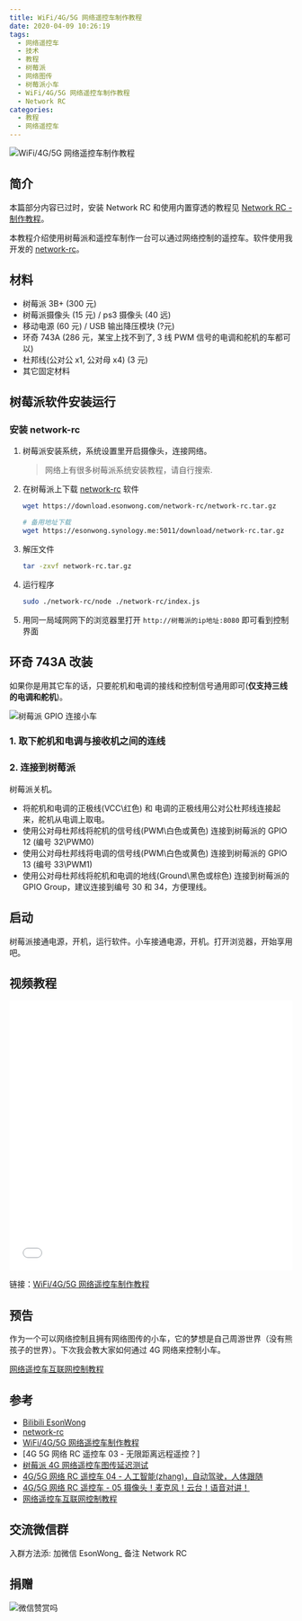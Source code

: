 ```yaml
---
title: WiFi/4G/5G 网络遥控车制作教程
date: 2020-04-09 10:26:19
tags:
  - 网络遥控车
  - 技术
  - 教程
  - 树莓派
  - 网络图传
  - 树莓派小车
  - WiFi/4G/5G 网络遥控车制作教程
  - Network RC
categories:
  - 教程
  - 网络遥控车
---
```


![WiFi/4G/5G 网络遥控车制作教程]

## 简介

本篇部分内容已过时，安装 Network RC 和使用内置穿透的教程见 [Network RC - 制作教程](https://network-rc.esonwong.com/guide.html)。

本教程介绍使用树莓派和遥控车制作一台可以通过网络控制的遥控车。软件使用我开发的 [network-rc]。

## 材料

- 树莓派 3B+ (300 元)
- 树莓派摄像头 (15 元) / ps3 摄像头 (40 远)
- 移动电源 (60 元) / USB 输出降压模块 (?元)
- 环奇 743A (286 元，某宝上找不到了, 3 线 PWM 信号的电调和舵机的车都可以)
- 杜邦线(公对公 x1, 公对母 x4) (3 元)
- 其它固定材料

<!-- more -->

## 树莓派软件安装运行

### 安装 network-rc

1. 树莓派安装系统，系统设置里开启摄像头，连接网络。

   > 网络上有很多树莓派系统安装教程，请自行搜索.

2. 在树莓派上下载 [network-rc] 软件

   ```bash
   wget https://download.esonwong.com/network-rc/network-rc.tar.gz

   # 备用地址下载
   wget https://esonwong.synology.me:5011/download/network-rc.tar.gz
   ```

3. 解压文件

   ```bash
   tar -zxvf network-rc.tar.gz
   ```

4. 运行程序

   ```bash
   sudo ./network-rc/node ./network-rc/index.js
   ```

5. 用同一局域网网下的浏览器里打开 `http://树莓派的ip地址:8080` 即可看到控制界面

## 环奇 743A 改装

如果你是用其它车的话，只要舵机和电调的接线和控制信号通用即可(**仅支持三线的电调和舵机**)。

![树莓派 GPIO 连接小车]

### 1. 取下舵机和电调与接收机之间的连线

### 2. 连接到树莓派

树莓派关机。

- 将舵机和电调的正极线(VCC\红色) 和 电调的正极线用公对公杜邦线连接起来，舵机从电调上取电。
- 使用公对母杜邦线将舵机的信号线(PWM\白色或黄色) 连接到树莓派的 GPIO 12 (编号 32\PWM0)
- 使用公对母杜邦线将电调的信号线(PWM\白色或黄色) 连接到树莓派的 GPIO 13 (编号 33\PWM1)
- 使用公对母杜邦线将舵机和电调的地线(Ground\黑色或棕色) 连接到树莓派的 GPIO Group，建议连接到编号 30 和 34，方便理线。

## 启动

树莓派接通电源，开机，运行软件。小车接通电源，开机。打开浏览器，开始享用吧。

## 视频教程

<iframe src="//player.bilibili.com/player.html?aid=882676306&bvid=BV1iK4y1r7mD&cid=177948237&page=1" scrolling="no" border="0" frameborder="no" framespacing="0" allowfullscreen="true" width="100%" height="480px"> </iframe>

链接：[WiFi/4G/5G 网络遥控车制作教程]

## 预告

作为一个可以网络控制且拥有网络图传的小车，它的梦想是自己周游世界（没有熊孩子的世界）。下次我会教大家如何通过 4G 网络来控制小车。

[网络遥控车互联网控制教程]

## 参考

- [Bilibili EsonWong](https://space.bilibili.com/96740361)
- [network-rc]
- [WiFi/4G/5G 网络遥控车制作教程]
- [4G 5G 网络 RC 遥控车 03 - 无限距离远程遥控？]
- [树莓派 4G 网络遥控车图传延迟测试]
- [4G/5G 网络 RC 遥控车 04 - 人工智能(zhang)，自动驾驶，人体跟随]
- [4G/5G 网络 RC 遥控车 - 05 摄像头！麦克风！云台！语音对讲！]
- [网络遥控车互联网控制教程]

## 交流微信群

入群方法添: 加微信 EsonWong\_ 备注 Network RC

## 捐赠

![微信赞赏吗](/asset/wechat-donate.jpg)

[network-rc]: https://github.com/itiwll/network-rc
[树莓派 4g 网络遥控车图传延迟测试]: https://www.bilibili.com/video/BV15K411W7bK
[4g/5g 网络 rc 遥控车 04 - 人工智能(zhang)，自动驾驶，人体跟随]: https://www.bilibili.com/video/BV1fi4y1t7dx/
[4g 5g 网络 rc 遥控车03 - 无限距离远程遥控？]: https://www.bilibili.com/video/BV1Xp4y1X7fa/
[树莓派 gpio 连接小车]: /asset/树莓派-GPIO-连接小车.jpg
[wifi/4g/5g 网络遥控车制作教程]: /asset/4g网络rc遥控车02-开篇-封面.jpg
[4g 网络 rc 遥控车03 - 无限距离远程遥控？]: /asset/4g%E7%BD%91%E7%BB%9C%20RC%20%E9%81%A5%E6%8E%A7%E8%BD%A603%20-%20%E6%97%A0%E9%99%90%E8%B7%9D%E7%A6%BB%E8%BF%9C%E7%A8%8B%E9%81%A5%E6%8E%A7%EF%BC%9F-%20%E5%B0%81%E9%9D%A2.jpg
[4g/5g 网络 rc 遥控车 - 05 摄像头！麦克风！云台！语音对讲！]: https://www.bilibili.com/video/BV14C4y1p7ap/
[网络遥控车互联网控制教程]: ../网络遥控车互联网控制教程/

